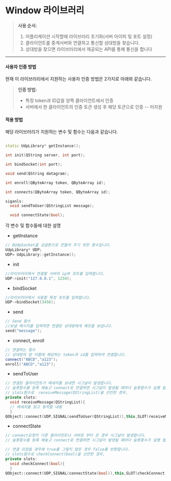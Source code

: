 
# Window 라이브러리

> **사용 순서:**
>1. 어플리케이션 시작할때 라이브러리 초기화(서버 아이피 및 포트 설정)
>2. 클라이언트를 중계서버와 연결하고 통신할 상대방을 찾습니다.
>3. 상대방을 찾으면 라이브러리에서 제공되는 API를 통해 통신을 합니다

---------
#### 사용자 인증 방법
현재 이 라이브러리에서 지원하는 사용자 인증 방법은 2가지로 아래와 같습니다.

> **인증 방법:**
> - 특정 token과 ID값을 양쪽 클라이언트에서 인증
> - 서버에서 한 클라이언트의 인증 토큰 생성 후 해당 토큰으로 인증 -- 미지원 

#### 적용 방법

해당 라이브러리가 지원하는 변수 및 함수는 다음과 같습니다.
```cpp

static UdpLibrary* getInstance();

int init(QString server, int port);

int bindSocket(int port);

void send(QString datagram);

int enroll(QByteArray token, QByteArray id);

int connects(QByteArray token, QByteArray id);

siganls: 
  void sendToUser(QStringList message);

  void connectState(bool);
```
각 변수 및 함수들에 대한 설명


- getInstance
```cpp
// QUdpSocket을 싱글톤으로 만들어 주기 위한 함수입니다.
UdpLibrary* UDP;
UDP= UdpLibrary::getInstance();
```

- init 
```cpp
//라이브러리에서 연결할 서버의 ip와 포트를 입력합니다.
UDP->init("127.0.0.1", 1234);
```
- bindSocket
```cpp
//라이브러리에서 사용할 특정 포트를 입력합니다.
UDP->bindSocket(3456);
```
- send
```cpp
// Send 함수
//보낼 메시지를 입력하면 연결된 상대방에게 패킷을 보냅니다.
send("message");
```
- connect, enroll
```cpp
// 연결하는 함수
// 상대방의 방 이름에 해당하는 token과 id를 입력하여 연결합니다.
connect("ABCD","a123");
enroll("ABCD","a123");
```
- sendToUser
```cpp
// 연결된 클라이언트가 메세지를 보내면 시그널이 발생합니다.
// 슬롯함수를 등록 해놓고 connect로 연결하면 시그널이 발생될 때마다 슬롯함수가 실행 됩니다.
// slots함수로  receiveMessage(QStringList)을 선언한 경우,
private slots:
  void receiveMessage(QStringList){
  // 메세지를 읽고 동작할 내용
  }
QObject::connect(UDP,SIGNAL(sendToUser(QStringList)),this,SLOT(receiveMessage(QStringList)));
```

- connectState
```cpp
// connect요청이 다른 클라이언트나 서버로 부터 온 경우 시그널이 발생합니다.
// 슬롯함수를 등록 해놓고 connect로 연결하면 시그널이 발생될 때마다 슬롯함수가 실행 됩니다.

// 연결 되었을 경우에 true를 그렇지 않은 경우 false를 반환합니다.
// slots함수로 checkConnect(bool)을 선언한 경우,
private slots:
  void checkConnect(bool){
  }
QObject::connect(UDP,SIGNAL(connectState(bool)),this,SLOT(checkConnect(bool)));
